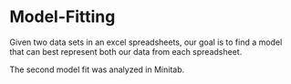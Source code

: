 # Model-Fitting
Given two data sets in an excel spreadsheets, our goal is to find a model that can best represent both our data from each spreadsheet.

The second model fit was analyzed in Minitab.
